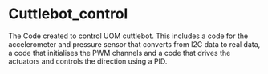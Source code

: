# Cuttlebot_control
The Code created to control UOM cuttlebot. This includes a code for the accelerometer and pressure sensor that converts from I2C data to real data, a code that initialises the PWM channels and a code that drives the actuators and controls the direction using a PID.
